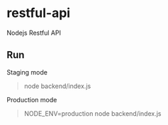 # restful-api
Nodejs Restful API

## Run

Staging mode

> node backend/index.js

Production mode

> NODE_ENV=production node backend/index.js